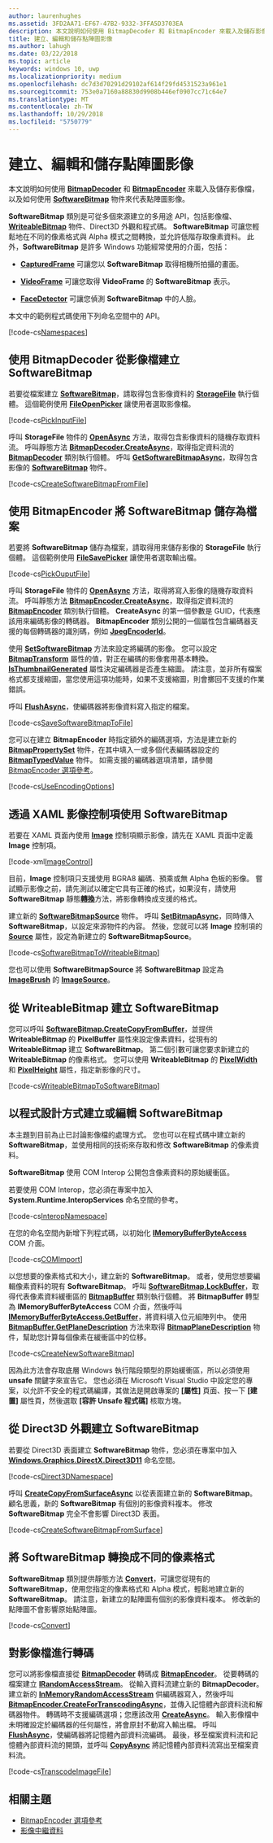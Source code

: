 ```yaml
---
author: laurenhughes
ms.assetid: 3FD2AA71-EF67-47B2-9332-3FFA5D3703EA
description: 本文說明如何使用 BitmapDecoder 和 BitmapEncoder 來載入及儲存影像檔，以及如何使用 SoftwareBitmap 物件來代表點陣圖影像。
title: 建立、編輯和儲存點陣圖影像
ms.author: lahugh
ms.date: 03/22/2018
ms.topic: article
keywords: windows 10, uwp
ms.localizationpriority: medium
ms.openlocfilehash: dc7d3d70291d29102af614f29fd4531523a961e1
ms.sourcegitcommit: 753e0a7160a88830d9908b446ef0907cc71c64e7
ms.translationtype: MT
ms.contentlocale: zh-TW
ms.lasthandoff: 10/29/2018
ms.locfileid: "5750779"
---
```

# <a name="create-edit-and-save-bitmap-images"></a>建立、編輯和儲存點陣圖影像



本文說明如何使用 [**BitmapDecoder**](https://msdn.microsoft.com/library/windows/apps/br226176) 和 [**BitmapEncoder**](https://msdn.microsoft.com/library/windows/apps/br226206) 來載入及儲存影像檔，以及如何使用 [**SoftwareBitmap**](https://msdn.microsoft.com/library/windows/apps/dn887358) 物件來代表點陣圖影像。

**SoftwareBitmap** 類別是可從多個來源建立的多用途 API，包括影像檔、[**WriteableBitmap**](https://msdn.microsoft.com/library/windows/apps/br243259) 物件、Direct3D 外觀和程式碼。 **SoftwareBitmap** 可讓您輕鬆地在不同的像素格式與 Alpha 模式之間轉換，並允許低階存取像素資料。 此外，**SoftwareBitmap** 是許多 Windows 功能經常使用的介面，包括：

-   [**CapturedFrame**](https://msdn.microsoft.com/library/windows/apps/dn278725) 可讓您以 **SoftwareBitmap** 取得相機所拍攝的畫面。

-   [**VideoFrame**](https://msdn.microsoft.com/library/windows/apps/dn930917) 可讓您取得 **VideoFrame** 的 **SoftwareBitmap** 表示。

-   [**FaceDetector**](https://msdn.microsoft.com/library/windows/apps/dn974129) 可讓您偵測 **SoftwareBitmap** 中的人臉。

本文中的範例程式碼使用下列命名空間中的 API。

[!code-cs[Namespaces](./code/ImagingWin10/cs/MainPage.xaml.cs#SnippetNamespaces)]

## <a name="create-a-softwarebitmap-from-an-image-file-with-bitmapdecoder"></a>使用 BitmapDecoder 從影像檔建立 SoftwareBitmap

若要從檔案建立 [**SoftwareBitmap**](https://msdn.microsoft.com/library/windows/apps/dn887358)，請取得包含影像資料的 [**StorageFile**](https://msdn.microsoft.com/library/windows/apps/br227171) 執行個體。 這個範例使用 [**FileOpenPicker**](https://msdn.microsoft.com/library/windows/apps/br207847) 讓使用者選取影像檔。

[!code-cs[PickInputFile](./code/ImagingWin10/cs/MainPage.xaml.cs#SnippetPickInputFile)]

呼叫 **StorageFile** 物件的 [**OpenAsync**](https://msdn.microsoft.com/library/windows/apps/br227116) 方法，取得包含影像資料的隨機存取資料流。 呼叫靜態方法 [**BitmapDecoder.CreateAsync**](https://msdn.microsoft.com/library/windows/apps/br226182)，取得指定資料流的 [**BitmapDecoder**](https://msdn.microsoft.com/library/windows/apps/br226176) 類別執行個體。 呼叫 [**GetSoftwareBitmapAsync**](https://msdn.microsoft.com/library/windows/apps/dn887332)，取得包含影像的 [**SoftwareBitmap**](https://msdn.microsoft.com/library/windows/apps/dn887358) 物件。

[!code-cs[CreateSoftwareBitmapFromFile](./code/ImagingWin10/cs/MainPage.xaml.cs#SnippetCreateSoftwareBitmapFromFile)]

## <a name="save-a-softwarebitmap-to-a-file-with-bitmapencoder"></a>使用 BitmapEncoder 將 SoftwareBitmap 儲存為檔案

若要將 **SoftwareBitmap** 儲存為檔案，請取得用來儲存影像的 **StorageFile** 執行個體。 這個範例使用 [**FileSavePicker**](https://msdn.microsoft.com/library/windows/apps/br207871) 讓使用者選取輸出檔。

[!code-cs[PickOuputFile](./code/ImagingWin10/cs/MainPage.xaml.cs#SnippetPickOuputFile)]

呼叫 **StorageFile** 物件的 [**OpenAsync**](https://msdn.microsoft.com/library/windows/apps/br227116) 方法，取得將寫入影像的隨機存取資料流。 呼叫靜態方法 [**BitmapEncoder.CreateAsync**](https://msdn.microsoft.com/library/windows/apps/br226211)，取得指定資料流的 [**BitmapEncoder**](https://msdn.microsoft.com/library/windows/apps/br226206) 類別執行個體。 **CreateAsync** 的第一個參數是 GUID，代表應該用來編碼影像的轉碼器。 **BitmapEncoder** 類別公開的一個屬性包含編碼器支援的每個轉碼器的識別碼，例如 [**JpegEncoderId**](https://msdn.microsoft.com/library/windows/apps/br226226)。

使用 [**SetSoftwareBitmap**](https://msdn.microsoft.com/library/windows/apps/dn887337) 方法來設定將編碼的影像。 您可以設定 [**BitmapTransform**](https://msdn.microsoft.com/library/windows/apps/br226254) 屬性的值，對正在編碼的影像套用基本轉換。 [**IsThumbnailGenerated**](https://msdn.microsoft.com/library/windows/apps/br226225) 屬性決定編碼器是否產生縮圖。 請注意，並非所有檔案格式都支援縮圖，當您使用這項功能時，如果不支援縮圖，則會擲回不支援的作業錯誤。

呼叫 [**FlushAsync**](https://msdn.microsoft.com/library/windows/apps/br226216)，使編碼器將影像資料寫入指定的檔案。

[!code-cs[SaveSoftwareBitmapToFile](./code/ImagingWin10/cs/MainPage.xaml.cs#SnippetSaveSoftwareBitmapToFile)]

您可以在建立 **BitmapEncoder** 時指定額外的編碼選項，方法是建立新的 [**BitmapPropertySet**](https://msdn.microsoft.com/library/windows/apps/hh974338) 物件，在其中填入一或多個代表編碼器設定的 [**BitmapTypedValue**](https://msdn.microsoft.com/library/windows/apps/hh700687) 物件。 如需支援的編碼器選項清單，請參閱 [BitmapEncoder 選項參考](bitmapencoder-options-reference.md)。

[!code-cs[UseEncodingOptions](./code/ImagingWin10/cs/MainPage.xaml.cs#SnippetUseEncodingOptions)]

## <a name="use-softwarebitmap-with-a-xaml-image-control"></a>透過 XAML 影像控制項使用 SoftwareBitmap

若要在 XAML 頁面內使用 [**Image**](https://msdn.microsoft.com/library/windows/apps/br242752) 控制項顯示影像，請先在 XAML 頁面中定義 **Image** 控制項。

[!code-xml[ImageControl](./code/ImagingWin10/cs/MainPage.xaml#SnippetImageControl)]

目前，**Image** 控制項只支援使用 BGRA8 編碼、預乘或無 Alpha 色板的影像。 嘗試顯示影像之前，請先測試以確定它具有正確的格式，如果沒有，請使用 **SoftwareBitmap** 靜態[**轉換**](https://msdn.microsoft.com/library/windows/apps/dn887362)方法，將影像轉換成支援的格式。

建立新的 [**SoftwareBitmapSource**](https://msdn.microsoft.com/library/windows/apps/dn997854) 物件。 呼叫 [**SetBitmapAsync**](https://msdn.microsoft.com/library/windows/apps/dn997856)，同時傳入 **SoftwareBitmap**，以設定來源物件的內容。 然後，您就可以將 **Image** 控制項的 [**Source**](https://msdn.microsoft.com/library/windows/apps/br242760) 屬性，設定為新建立的 **SoftwareBitmapSource**。

[!code-cs[SoftwareBitmapToWriteableBitmap](./code/ImagingWin10/cs/MainPage.xaml.cs#SnippetSoftwareBitmapToWriteableBitmap)]

您也可以使用 **SoftwareBitmapSource** 將 **SoftwareBitmap** 設定為 [**ImageBrush**](https://msdn.microsoft.com/library/windows/apps/br210101) 的 [**ImageSource**](https://msdn.microsoft.com/library/windows/apps/br210105)。

## <a name="create-a-softwarebitmap-from-a-writeablebitmap"></a>從 WriteableBitmap 建立 SoftwareBitmap

您可以呼叫 [**SoftwareBitmap.CreateCopyFromBuffer**](https://msdn.microsoft.com/library/windows/apps/dn887370)，並提供 **WriteableBitmap** 的 **PixelBuffer** 屬性來設定像素資料，從現有的 **WriteableBitmap** 建立 **SoftwareBitmap**。 第二個引數可讓您要求新建立的 **WriteableBitmap** 的像素格式。 您可以使用 **WriteableBitmap** 的 [**PixelWidth**](https://msdn.microsoft.com/library/windows/apps/br243253) 和 [**PixelHeight**](https://msdn.microsoft.com/library/windows/apps/br243251) 屬性，指定新影像的尺寸。

[!code-cs[WriteableBitmapToSoftwareBitmap](./code/ImagingWin10/cs/MainPage.xaml.cs#SnippetWriteableBitmapToSoftwareBitmap)]

## <a name="create-or-edit-a-softwarebitmap-programmatically"></a>以程式設計方式建立或編輯 SoftwareBitmap

本主題到目前為止已討論影像檔的處理方式。 您也可以在程式碼中建立新的 **SoftwareBitmap**，並使用相同的技術來存取和修改 **SoftwareBitmap** 的像素資料。

**SoftwareBitmap** 使用 COM Interop 公開包含像素資料的原始緩衝區。

若要使用 COM Interop，您必須在專案中加入 **System.Runtime.InteropServices** 命名空間的參考。

[!code-cs[InteropNamespace](./code/ImagingWin10/cs/MainPage.xaml.cs#SnippetInteropNamespace)]

在您的命名空間內新增下列程式碼，以初始化 [**IMemoryBufferByteAccess**](https://msdn.microsoft.com/library/windows/desktop/mt297505) COM 介面。

[!code-cs[COMImport](./code/ImagingWin10/cs/MainPage.xaml.cs#SnippetCOMImport)]

以您想要的像素格式和大小，建立新的 **SoftwareBitmap**。 或者，使用您想要編輯像素資料的現有 **SoftwareBitmap**。 呼叫 [**SoftwareBitmap.LockBuffer**](https://msdn.microsoft.com/library/windows/apps/dn887380)，取得代表像素資料緩衝區的 [**BitmapBuffer**](https://msdn.microsoft.com/library/windows/apps/dn887325) 類別執行個體。 將 **BitmapBuffer** 轉型為 **IMemoryBufferByteAccess** COM 介面，然後呼叫 [**IMemoryBufferByteAccess.GetBuffer**](https://msdn.microsoft.com/library/windows/desktop/mt297506)，將資料填入位元組陣列中。 使用 [**BitmapBuffer.GetPlaneDescription**](https://msdn.microsoft.com/library/windows/apps/dn887330) 方法來取得 [**BitmapPlaneDescription**](https://msdn.microsoft.com/library/windows/apps/dn887342) 物件，幫助您計算每個像素在緩衝區中的位移。

[!code-cs[CreateNewSoftwareBitmap](./code/ImagingWin10/cs/MainPage.xaml.cs#SnippetCreateNewSoftwareBitmap)]

因為此方法會存取底層 Windows 執行階段類型的原始緩衝區，所以必須使用 **unsafe** 關鍵字來宣告它。 您也必須在 Microsoft Visual Studio 中設定您的專案，以允許不安全的程式碼編譯，其做法是開啟專案的 **\[屬性\]** 頁面、按一下 **\[建置\]** 屬性頁，然後選取 **\[容許 Unsafe 程式碼\]** 核取方塊。

## <a name="create-a-softwarebitmap-from-a-direct3d-surface"></a>從 Direct3D 外觀建立 SoftwareBitmap

若要從 Direct3D 表面建立 **SoftwareBitmap** 物件，您必須在專案中加入 [**Windows.Graphics.DirectX.Direct3D11**](https://msdn.microsoft.com/library/windows/apps/dn895104) 命名空間。

[!code-cs[Direct3DNamespace](./code/ImagingWin10/cs/MainPage.xaml.cs#SnippetDirect3DNamespace)]

呼叫 [**CreateCopyFromSurfaceAsync**](https://msdn.microsoft.com/library/windows/apps/dn887373) 以從表面建立新的 **SoftwareBitmap**。 顧名思義，新的 **SoftwareBitmap** 有個別的影像資料複本。 修改 **SoftwareBitmap** 完全不會影響 Direct3D 表面。

[!code-cs[CreateSoftwareBitmapFromSurface](./code/ImagingWin10/cs/MainPage.xaml.cs#SnippetCreateSoftwareBitmapFromSurface)]

## <a name="convert-a-softwarebitmap-to-a-different-pixel-format"></a>將 SoftwareBitmap 轉換成不同的像素格式

**SoftwareBitmap** 類別提供靜態方法 [**Convert**](https://msdn.microsoft.com/library/windows/apps/dn887362)，可讓您從現有的 **SoftwareBitmap**，使用您指定的像素格式和 Alpha 模式，輕鬆地建立新的 **SoftwareBitmap**。 請注意，新建立的點陣圖有個別的影像資料複本。 修改新的點陣圖不會影響原始點陣圖。

[!code-cs[Convert](./code/ImagingWin10/cs/MainPage.xaml.cs#SnippetConvert)]

## <a name="transcode-an-image-file"></a>對影像檔進行轉碼

您可以將影像檔直接從 [**BitmapDecoder**](https://msdn.microsoft.com/library/windows/apps/br226176) 轉碼成 [**BitmapEncoder**](https://msdn.microsoft.com/library/windows/apps/br226206)。 從要轉碼的檔案建立 [**IRandomAccessStream**](https://msdn.microsoft.com/library/windows/apps/br241731)。 從輸入資料流建立新的 **BitmapDecoder**。 建立新的 [**InMemoryRandomAccessStream**](https://msdn.microsoft.com/library/windows/apps/br241720) 供編碼器寫入，然後呼叫 [**BitmapEncoder.CreateForTranscodingAsync**](https://msdn.microsoft.com/library/windows/apps/br226214)，並傳入記憶體內部資料流和解碼器物件。 轉碼時不支援編碼選項；您應該改用 [**CreateAsync**](https://docs.microsoft.com/uwp/api/windows.graphics.imaging.bitmapencoder.createasync)。 輸入影像檔中未明確設定於編碼器的任何屬性，將會原封不動寫入輸出檔。 呼叫 [**FlushAsync**](https://msdn.microsoft.com/library/windows/apps/br226216)，使編碼器將記憶體內部資料流編碼。 最後，移至檔案資料流和記憶體內部資料流的開頭，並呼叫 [**CopyAsync**](https://msdn.microsoft.com/library/windows/apps/hh701827) 將記憶體內部資料流寫出至檔案資料流。

[!code-cs[TranscodeImageFile](./code/ImagingWin10/cs/MainPage.xaml.cs#SnippetTranscodeImageFile)]

## <a name="related-topics"></a>相關主題

* [BitmapEncoder 選項參考](bitmapencoder-options-reference.md)
* [影像中繼資料](image-metadata.md)
 

 




